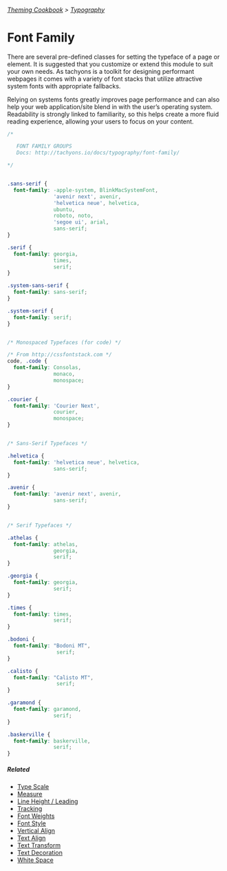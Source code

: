 ###### [Theming Cookbook](../index.md)  >  [Typography](./index.md)

# Font Family

There are several pre-defined classes for setting the typeface of a page or element. It is suggested that you customize or extend this module to suit your own needs. As tachyons is a toolkit for designing performant webpages it comes with a variety of font stacks that utilize attractive system fonts with appropriate fallbacks.

Relying on systems fonts greatly improves page performance and can also help your web application/site blend in with the user’s operating system. Readability is strongly linked to familiarity, so this helps create a more fluid reading experience, allowing your users to focus on your content.

```css
/*

   FONT FAMILY GROUPS
   Docs: http://tachyons.io/docs/typography/font-family/

*/


.sans-serif {
  font-family: -apple-system, BlinkMacSystemFont,
               'avenir next', avenir,
               'helvetica neue', helvetica,
               ubuntu,
               roboto, noto,
               'segoe ui', arial,
               sans-serif;
}

.serif {
  font-family: georgia,
               times,
               serif;
}

.system-sans-serif {
  font-family: sans-serif;
}

.system-serif {
  font-family: serif;
}


/* Monospaced Typefaces (for code) */

/* From http://cssfontstack.com */
code, .code {
  font-family: Consolas,
               monaco,
               monospace;
}

.courier {
  font-family: 'Courier Next',
               courier,
               monospace;
}


/* Sans-Serif Typefaces */

.helvetica {
  font-family: 'helvetica neue', helvetica,
               sans-serif;
}

.avenir {
  font-family: 'avenir next', avenir,
               sans-serif;
}


/* Serif Typefaces */

.athelas {
  font-family: athelas,
               georgia,
               serif;
}

.georgia {
  font-family: georgia,
               serif;
}

.times {
  font-family: times,
               serif;
}

.bodoni {
  font-family: "Bodoni MT",
                serif;
}

.calisto {
  font-family: "Calisto MT",
                serif;
}

.garamond {
  font-family: garamond,
               serif;
}

.baskerville {
  font-family: baskerville,
               serif;
}

```

##### Related
- [Type Scale](type-scale.md)
- [Measure](measure.md)
- [Line Height / Leading](line-heights.md)
- [Tracking](letter-spacing.md)
- [Font Weights](font-weight.md)
- [Font Style](font-style.md)
- [Vertical Align](vertical-align.md)
- [Text Align](text-align.md)
- [Text Transform](text-transform.md)
- [Text Decoration](text-decoration.md)
- [White Space](white-space.md)
